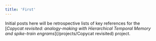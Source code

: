 ```yaml
---
title: 'First'
---
```


Initial posts here will be retrospective lists of key references for the [*Copycat revisited: analogy-making with Hierarchical Temporal Memory and spike-train engrams*](/projects/Copycat revisited) project.
